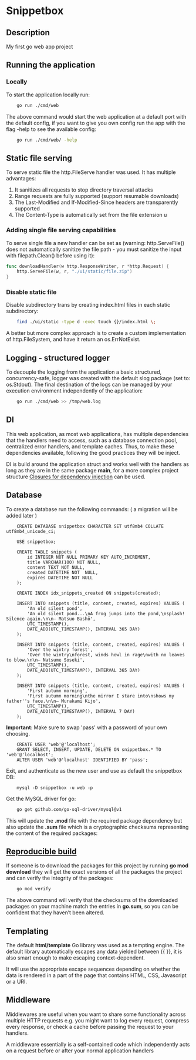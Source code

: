 # Snippetbox


## Description
My first go web app project

## Running the application

### Locally
To start the application locally run: 

```sh
    go run ./cmd/web
```

The above command would start the web application at a default port with the default config, if you want to give you own config run the app with the flag -help to see the available config:

```sh 
    go run ./cmd/web/ -help
```

## Static file serving

To serve static file the http.FileServe handler was used. It has multiple advantages:

1. It sanitizes all requests to stop directory traversal attacks
2. Range requests are fully supported (support resumable downloads)
3. The Last-Modified and If-Modified-Since headers are transparently supported
4. The Content-Type is automatically set from the file extension u

### Adding single file serving capabilities 

To serve single file a new handler can be set as (warning: http.ServeFile() does not automatically sanitize the file path - you must sanitize the input with filepath.Clean() before using it): 

```go
func downloadHandler(w http.ResponseWriter, r *http.Request) {
    http.ServeFile(w, r, "./ui/static/file.zip")
}
```

### Disable static file 

Disable subdirectory trans by creating index.html files in each static subdirectory:

```sh
    find ./ui/static -type d -exec touch {}/index.html \;
```

A better but more complex approach is to create a custom implementation of http.FileSystem, and have it return an os.ErrNotExist. 

## Logging - structured logger

To decouple the logging from the application a basic structured, concurrency-safe, logger was created with the default slog package (set to: os.Stdout). The final destination of the logs can be managed by your execution environment independently of the application: 

```sh 
    go run ./cmd/web >> /tmp/web.log
```

## DI

This web application, as most web applications, has multiple dependencies that the handlers need to access, such as a database connection pool, centralized error handlers, and template caches. Thus, to make these dependencies available, following the good practices they will be inject. 

DI is build around the application struct and works well with the handlers as long as they are in the same package **main**, for a more complex project structure [Closures for dependency injection](https://gist.github.com/alexedwards/5cd712192b4831058b21) can be used. 

## Database

To create a database run the following commands: ( a migration will be added later )

```mysql
    CREATE DATABASE snippetbox CHARACTER SET utf8mb4 COLLATE utf8mb4_unicode_ci;

    USE snippetbox;

    CREATE TABLE snippets (
        id INTEGER NOT NULL PRIMARY KEY AUTO_INCREMENT,
        title VARCHAR(100) NOT NULL,
        content TEXT NOT NULL,
        created DATETIME NOT  NULL,
        expires DATETIME NOT NULL
    );

    CREATE INDEX idx_snippets_created ON snippets(created);
    
    INSERT INTO snippets (title, content, created, expires) VALUES (
        'An old silent pond',
        'An old silent pond...\nA frog jumps into the pond,\nsplash! Silence again.\n\n– Matsuo Bashō',
        UTC_TIMESTAMP(),
        DATE_ADD(UTC_TIMESTAMP(), INTERVAL 365 DAY)
    );

    INSERT INTO snippets (title, content, created, expires) VALUES (
        'Over the wintry forest',
        'Over the wintry\nforest, winds howl in rage\nwith no leaves to blow.\n\n– Natsume Soseki',
        UTC_TIMESTAMP(),
        DATE_ADD(UTC_TIMESTAMP(), INTERVAL 365 DAY)
    );

    INSERT INTO snippets (title, content, created, expires) VALUES (
        'First autumn morning',
        'First autumn morning\nthe mirror I stare into\nshows my father''s face.\n\n– Murakami Kijo',
        UTC_TIMESTAMP(),
        DATE_ADD(UTC_TIMESTAMP(), INTERVAL 7 DAY)
    );

```

**Important**: Make sure to swap 'pass' with a password of your own choosing.

```mysql
    CREATE USER 'web'@'localhost';
    GRANT SELECT, INSERT, UPDATE, DELETE ON snippetbox.* TO 'web'@'localhost';
    ALTER USER 'web'@'localhost' IDENTIFIED BY 'pass';
```

Exit, and authenticate as the new user and use as default the snippetbox DB:

```mysql
    mysql -D snippetbox -u web -p
```
Get the MySQL driver for go:

```sh
    go get github.com/go-sql-driver/mysql@v1
```

This will update the **.mod** file with the required package dependency but also update the **.sum** file which is a cryptographic checksums representing the content of the required packages:

## [Reproducible build](https://en.wikipedia.org/wiki/Reproducible_builds)

If someone is to download the packages for this project by running **go mod download** they will get the exact versions of all the packages the project and can verify the integrity of the packages:

```sh
    go mod verify
```

The above command will verify that the checksums of the downloaded packages on your machine match the entries in **go.sum**, so you can be confident that they haven’t been altered.

## Templating 

The default **html/template** Go library was used as a tempting engine. The default library automatically escapes any data yielded between {{ }}, it is also smart enough to make escaping context-dependent.

It will use the appropriate escape sequences depending on whether the data is rendered in a part of the page that contains HTML, CSS, Javascript or a URI.


## Middleware 

Middlewares are useful when you want to share some functionality across multiple HTTP requests e.g. you might want to log every request, compress every response, or check a cache before passing the request to your handlers.

A middleware essentially is a self-contained code which independently acts on a request before or after your normal application handlers